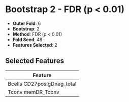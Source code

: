# Bootstrap 2 - FDR (p < 0.01)

- **Outer Fold**: 6
- **Bootstrap**: 2
- **Method**: FDR (p < 0.01)
- **Fold Seed**: 48
- **Features Selected**: 2

## Selected Features

| Feature |
|---------|
| Bcells CD27posIgDneg_total |
| Tconv memDR_Tconv |
